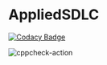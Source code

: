# AppliedSDLC

[![Codacy Badge](https://api.codacy.com/project/badge/Grade/a50127c864a9453494ab49c6f2ae2564)](https://app.codacy.com/gh/99002446/AppliedSDLC?utm_source=github.com&utm_medium=referral&utm_content=99002446/AppliedSDLC&utm_campaign=Badge_Grade)

![cppcheck-action](https://github.com/99002446/AppliedSDLC/workflows/cppcheck-action/badge.svg?branch=main)
